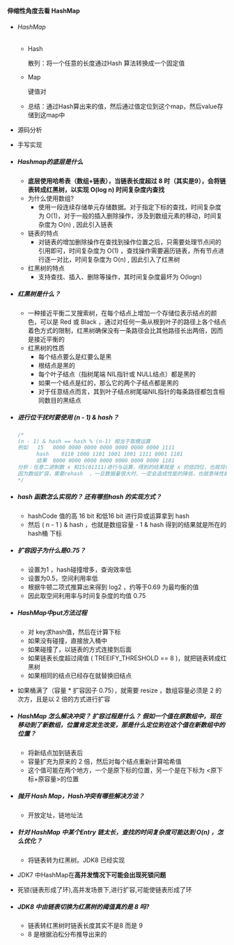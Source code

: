 #### 伸缩性角度去看 HashMap

* ###### HashMap

  * Hash

    散列：将一个任意的长度通过Hash 算法转换成一个固定值

  * Map

    键值对

  * 总结：通过Hash算出来的值，然后通过值定位到这个map，然后value存储到这map中

* 源码分析



* 手写实现

* ##### Hashmap的底层是什么

  * **底层使用哈希表（数组+链表），当链表长度超过 8 时（其实是9），会将链表转成红黑树，以实现 O(log n) 时间复杂度内查找**
  * 为什么使用数组? 
    * 使用一段连续存储单元存储数据。对于指定下标的查找，时间复杂度为 O(1)，对于一般的插入删除操作，涉及到数组元素的移动，时间复杂度为 O(n) , 因此引入链表
  * 链表的特点
    * 对链表的增加删除操作在查找到操作位置之后，只需要处理节点间的引用即可，时间复杂度为 O(1) ，查找操作需要遍历链表，所有节点进行逐一对比，时间复杂度为 O(n) , 因此引入了红黑树
  * 红黑树的特点
    * 支持查找、插入、删除等操作，其时间复杂度最坏为 O(logn)

* ##### 红黑树是什么？

  * 一种接近平衡二叉搜索树，在每个结点上增加一个存储位表示结点的颜色，可以是 Red 或 Black ，通过对任何一条从根到叶子的路径上各个结点着色方式的限制，红黑树确保没有一条路径会比其他路径长出两倍，因而是接近平衡的
  * 红黑树的性质
    * 每个结点要么是红要么是黑
    * 根结点是黑的
    * 每个叶子结点（指树尾端 NIL指针或 NULL结点）都是黑的
    * 如果一个结点是红的，那么它的两个子结点都是黑的
    * 对于任意结点而言，其到叶子结点树尾端NIL指针的每条路径都包含相同数目的黑结点

* ##### 进行位干扰时要使用 (n - 1) & hash？
  
  ```java
  /*
  (n - 1) & hash == hash % (n-1) 相当于取模运算
  例如   15 	0000 0000 0000 0000 0000 0000 0000 1111
        hash    0110 1000 1101 1001 1001 1111 0001 1101
        结果	0000 0000 0000 0000 0000 0000 0000 1101
  分析：任意二进制数 x 和15(01111)进行与运算，得到的结果就是 x 的低四位，也就将值限制在 0000-1111，也就是0-15之间，避免了数组越界以及大量的hash碰撞   位运算与取模运算实质相同，但是位运算的时间效率比取模运算好一个数量级，另一方面，这也是数组容量必须是2的次方的原因，因为2的次方减1之后就是01111...
  因为数组扩容，需要rehash  ，一旦数据量很大时，一定会造成性能的降低，也就意味性能的瓶颈，使用位运算的优势就出来了
  */
  ```
* ##### hash 函数怎么实现的？ 还有哪些hash 的实现方式？
  
  * hashCode 值的高 16 bit 和低16 bit 进行异或运算拿到 hash 
  * 然后 ( n - 1 ) & hash ，也就是数组容量 - 1 & hash 得到的结果就是所在的hash桶 下标 
  
* ##### 扩容因子为什么是0.75？
  
  * 设置为1  ，hash碰撞增多，查询效率低
  * 设置为0.5，空间利用率低
  * 根据牛顿二项式推算出来得到 log2 ，约等于0.69 为最均衡的值 
  * 因此取空间利用率与时间复杂度的均值 0.75
  
* ##### HashMap中put方法过程
  
  * 对 key求hash值，然后在计算下标
  * 如果没有碰撞，直接放入桶中
  * 如果碰撞了，以链表的方式连接到后面
  * 如果链表长度超过阈值 ( TREEIFY_THRESHOLD == 8 )，就把链表转成红黑树
  * 如果相同的结点已经存在就替换旧结点
* 如果桶满了（容量 * 扩容因子 0.75），就需要 resize ，数组容量必须是 2 的次方，且是以 2 倍的方式进行扩容
  
* ##### HashMap 怎么解决冲突？ 扩容过程是什么？ 假如一个值在原数组中，现在移动到了新数组，位置肯定发生改变，那是什么定位到在这个值在新数组中的位置？
  
  * 将新结点加到链表后
  * 容量扩充为原来的 2 倍，然后对每个结点重新计算哈希值
  * 这个值可能在两个地方，一个是原下标的位置，另一个是在下标为 <原下标+原容量>的位置
  
* ##### 抛开 Hash Map，Hash冲突有哪些解决方法？
  
  * 开放定址，链地址法
  
* ##### 针对 HashMap 中某个Entry 链太长，查找的时间复杂度可能达到 O(n) ，怎么优化？
  
  * 将链表转为红黑树。JDK8 已经实现

* JDK7 中HashMap在**高并发情况下可能会出现死锁问题**
  
* 死锁(链表形成了环),高并发场景下,进行扩容,可能使链表形成了环
  
* ##### JDK8 中由链表切换为红黑树的阈值真的是 8 吗?

  * 链表转红黑树时链表长度其实不是8  而是 9 
  * 8 是根据泊松分布推导出来的